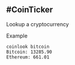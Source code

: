 #CoinTicker
---

Lookup a cryptocurrency

Example

```
coinlook bitcoin
Bitcoin: 13285.90
Ethereum: 661.01
```
